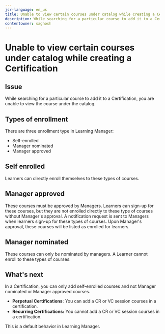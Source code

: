 ```yaml
---
jcr-language: en_us
title: Unable to view certain courses under catalog while creating a Certification
description: While searching for a particular course to add it to a Certification, you are unable to view the course under the catalog.
contentowner: saghosh
---
```



# Unable to view certain courses under catalog while creating a Certification

## Issue

While searching for a particular course to add it to a Certification, you are unable to view the course under the catalog.

## Types of enrollment

There are three enrollment type in Learning Manager:

* Self-enrolled
* Manager nominated
* Manager approved

## Self enrolled

Learners can directly enroll themselves to these types of courses.

## Manager approved

These courses must be approved by Managers. Learners can sign-up for these courses, but they are not enrolled directly to these type of courses without Manager's approval. A notification request is sent to Managers when learners sign-up for these types of courses. Upon Manager's approval, these courses will be listed as enrolled for learners.

## Manager nominated

These courses can only be nominated by managers. A Learner cannot enroll to these types of courses.

## What's next

In a Certification, you can only add self-enrolled courses and not Manager nominated or Manager approved courses.

* **Perpetual Certifications:**  You can add a CR or VC session courses in a certification.
* **Recurring Certifications:** You cannot add a CR or VC session courses in a certification.

This is a default behavior in Learning Manager.
